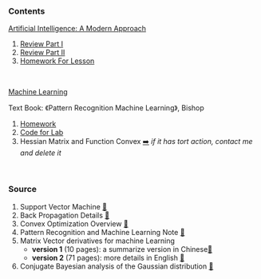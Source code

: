 ### Contents

[Artificial Intelligence: A Modern Approach ](https://sustech-cs-courses.github.io/AAI/)

1. [Review Part I](AI%20Review1.html)
2. [Review Part II](AI%20Review2.html)
3. [Homework For Lesson](AI%20homework/solution.html)


<br>

[Machine Learning](https://sustech-cse-courses.github.io/CSE5009/)

Text Book: 《Pattern Recognition Machine Learning》,  Bishop

1.  [Homework](ML%20Homework/Machine%20Learning%20Solution.html)
2.  [Code for Lab](https://github.com/HawkTom/ML_self_test)
3.  Hessian Matrix and Function Convex [➡️](notes/Hessian矩阵是半正定的-凸函数.pdf)   *if it has tort action, contact me and delete it*

<br>

### Source 

1. Support Vector Machine   [📖](notes/支持向量机通俗导论（理解SVM的三层境界）Latex版.pdf)
2. Back Propagation Details  [📑](notes/BackPropagation.pdf)
3. Convex Optimization Overview  [📖](http://cs229.stanford.edu/section/cs229-cvxopt.pdf)
4. Pattern Recognition and Machine Learning Note  [📑](notes/PRML笔记-Notes%20on%20Pattern%20Recognition%20and%20Machine%20Learning.pdf)
5. Matrix Vector derivatives for machine Learning  
   - **version 1** (10 pages): a summarize version in Chinese[📖](notes/matrix+vector+derivatives+for+machine+learning.pdf)
   - **version 2** (71 pages): more details in English [📖](notes/matrixcookbook.pdf)
6. Conjugate Bayesian analysis of the Gaussian distribution  [📑](notes/bayesGauss.pdf)


